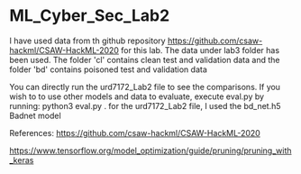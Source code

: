 # ML_Cyber_Sec_Lab2

I have used data from th github repository https://github.com/csaw-hackml/CSAW-HackML-2020 for this lab. 
The data under lab3 folder has been used. The folder 'cl' contains clean test and validation data and the 
folder 'bd' contains poisoned test and validation data

You can directly run the urd7172_Lab2 file to see the comparisons. 
If you wish to to use other models and data to evaluate, 
execute eval.py by running: python3 eval.py <clean validation data directory> <model directory>.
for the urd7172_Lab2 file, I used the bd_net.h5 Badnet model

  
References:
https://github.com/csaw-hackml/CSAW-HackML-2020 
  
https://www.tensorflow.org/model_optimization/guide/pruning/pruning_with_keras 
  

